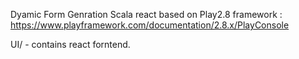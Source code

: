 Dyamic Form Genration Scala react 
based on Play2.8 framework : https://www.playframework.com/documentation/2.8.x/PlayConsole

UI/ - contains react forntend. 

